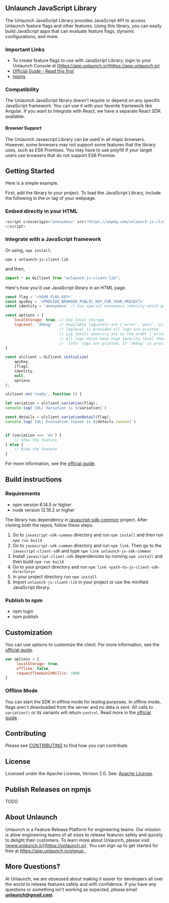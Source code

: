 ## Unlaunch JavaScript Library
The Unlaunch JavaScript Library provides JavaScript API to access Unlaunch feature flags and other features. Using this library, you can easily build JavaScript apps that can evaluate feature flags, dynamic configurations, and more.

### Important Links

- To create feature flags to use with JavaScript Library, login to your Unlaunch Console at [https://app.unlaunch.io](https://app.unlaunch.io)
- [Official Guide - Read this first](https://docs.unlaunch.io/docs/sdks/javascript-library)
- [npmjs](https://www.npmjs.com/package/unlaunch-js-client-lib)

### Compatibility
The Unlaunch JavaScript library doesn't require or depend on any specific JavaScript framework. You can use it with your favorite framework like Angular. If you want to integrate with React, we have a separate React SDK available.

#### Browser Support
The Unlaunch Javascript Library can be used in all major browsers. However, some browsers may not support some features that the library uses, such as ES6 Promises. You may have to use polyfill if your target users use browsers that do not support ES6 Promise.

## Getting Started
Here is a simple example. 

First, add the library to your project. To load the JavaScript Library, include the following in the <head> or <body> tag of your webpage.

### Embed directly in your HTML
```javascript
<script crossorigin="anonymous" src="https://unpkg.com/unlaunch-js-client-lib@0.0.7">
</script>
```

### Integrate with a JavaScript framework
Or using, `npm install`:

```
npm i unlaunch-js-client-lib
```

and then,

```javascript
import * as ULClient from "unlaunch-js-client-lib";
```

Here's how you'd use JavaScript library in an HTML page.

```javascript
const flag = '<YOUR_FLAG_KEY>'
const apiKey = '<PROVIDE_BROWSER_PUBLIC_KEY_FOR_YOUR_PROJECT>'
const identity = 'anonymous' // Use special anonymous identity which generates a unique UUID

const options = {
    localStorage: true, // Use local storage
    logLevel: 'debug'   // Available logLevels are ['error','warn','info','debug','none']. Default logLevel is 'error'. To disable logging use 'none'. If empty ''            
                        // loglevel is provided all logs are printed. 
                        // Log levels severity are in the order ['error','warn','info','debug']. Error has high severity and debug has lowest.
                        // All logs which have high severity level then the level provided will be printed. So if logLevel info is selected 'error', 'warn' and 
                        // 'info' logs are printed. If 'debug' is provided only debug logs are printed.   
}

const ulclient = ULClient.initialize(
    apiKey,
    [flag],
    identity,
    null,
    options
);

ulclient.on('ready', function () {

let variation = ulclient.variation(flag);
console.log(`[UL] Variation is ${variation}`)

const details = ulclient.variationDetail(flag);
console.log(`[UL] Evaluation reason is ${details.reason}`)


if (variation === 'on') {
    // Show the feature
} else {
    // Hide the feature
}
```

For more information, see the [official guide](https://docs.unlaunch.io/docs/sdks/javascript-library).

## Build instructions

### Requirements
- npm version 6.14.5 or higher
- node version 12.18.2 or higher

The library has dependency in [javascript-sdk-common](https://github.com/unlaunch/javascript-sdk-common) project. After cloning both the repos, follow these steps.

1. Go to `javascript-sdk-common` directory and run `npm install` and then run `npm run build`
2. Go to `javascript-sdk-common` directory and run `npm link`. Then go to the `javascript-client-sd`k and type `npm link unlaunch-js-sdk-common`
3. Install `javascript-client-sdk` dependencies by running `npm install` and then build `npm run build`
4. Go to your project directory and run `npm link <path-to-js-client-sdk-directory>`
5. In your project directory run `npm install`
6. Import `unlaunch-js-client-lib` in your project or use the minified JavaScript library.

### Publish to npm
- npm login
- npm publish

## Customization

You can use options to customize the client. For more information, see the [official guide](https://docs.unlaunch.io/docs/sdks/javascript-library#client-configuration).

```javascript
var options = {
     localStorage: true,
     offline: false,
     requestTimeoutInMillis: 1000
}
```

### Offline Mode

You can start the SDK in offline mode for testing purposes. In offline mode, flags aren't downloaded from the server and no data is sent. All calls to `variation()` or its variants will return `control`. Read more in the [official guide](https://docs.unlaunch.io/docs/sdks/javascript-library#offline).
 

## Contributing
Please see [CONTRIBUTING](CONTRIBUTING.md) to find how you can contribute.

## License
Licensed under the Apache License, Version 2.0. See: [Apache License](LICENSE.md).

## Publish Releases on npmjs
TODO

## About Unlaunch
Unlaunch is a Feature Release Platform for engineering teams. Our mission is allow engineering teams of all
sizes to release features safely and quickly to delight their customers. To learn more about Unlaunch, please visit
[www.unlaunch.io](https://unlaunch.io). You can sign up to get started for free at [https://app.unlaunch.io/signup
](https://app.unlaunch.io/signup).


## More Questions?
At Unlaunch, we are obsessed about making it easier for developers all over the world to release features safely and with confidence. If you have *any* questions or something isn't working as expected, please email **unlaunch@gmail.com**.
